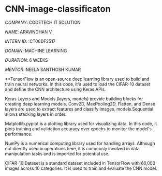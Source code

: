 # CNN-image-classificaton

*COMPANY*: CODETECH IT SOLUTION

*NAME*: ARAVINDHAN V

*INTERN ID*: :CT06DF2517

*DOMAIN*: MACHINE LEARNING

*DURATION*: 6 WEEKS

*MENTOR*: NEELA SANTHOSH KUMAR

**TensorFlow is an open-source deep learning library used to build and train neural networks. In this code, it's used to load the CIFAR-10 dataset and define the CNN architecture using Keras APIs.

Keras Layers and Models (layers, models) provide building blocks for creating deep learning models. Conv2D, MaxPooling2D, Flatten, and Dense layers are used to extract features and classify images. models.Sequential allows stacking layers in order.

Matplotlib.pyplot is a plotting library used for visualizing data. In this code, it plots training and validation accuracy over epochs to monitor the model's performance.

NumPy is a numerical computing library used for handling arrays. Although not directly used in operations here, it is commonly involved in data manipulation tasks and is imported for potential use.

CIFAR-10 Dataset is a standard dataset included in TensorFlow with 60,000 images across 10 categories. It is used to train and evaluate the CNN model.

